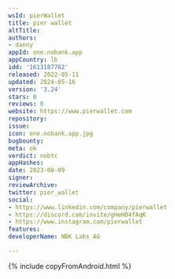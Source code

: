 ```yaml
---
wsId: pierWallet
title: pier wallet
altTitle: 
authors:
- danny
appId: one.nobank.app
appCountry: lb
idd: '1613187762'
released: 2022-05-11
updated: 2024-05-16
version: '3.24'
stars: 0
reviews: 0
website: https://www.pierwallet.com
repository: 
issue: 
icon: one.nobank.app.jpg
bugbounty: 
meta: ok
verdict: nobtc
appHashes: 
date: 2023-08-09
signer: 
reviewArchive: 
twitter: pier_wallet
social:
- https://www.linkedin.com/company/pierwallet
- https://discord.com/invite/gHeHD4fAqK
- https://www.instagram.com/pierwallet
features: 
developerName: NBK Labs AG

---
```


{% include copyFromAndroid.html %}